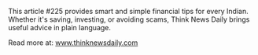 This article #225 provides smart and simple financial tips for every Indian. Whether it's saving, investing, or avoiding scams, Think News Daily brings useful advice in plain language.

Read more at: www.thinknewsdaily.com